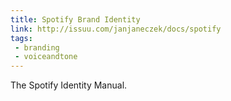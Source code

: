 ```yaml
---
title: Spotify Brand Identity
link: http://issuu.com/janjaneczek/docs/spotify
tags:
 - branding
 - voiceandtone
---
```


The Spotify Identity Manual.